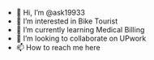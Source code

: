 - 👋 Hi, I’m @ask19933
- 👀 I’m interested in Bike Tourist
- 🌱 I’m currently learning Medical Billing
- 💞️ I’m looking to collaborate on UPwork
- 📫 How to reach me here

<!---
ask19933/ask19933 is a ✨ special ✨ repository because its `README.md` (this file) appears on your GitHub profile.
You can click the Preview link to take a look at your changes.
--->
